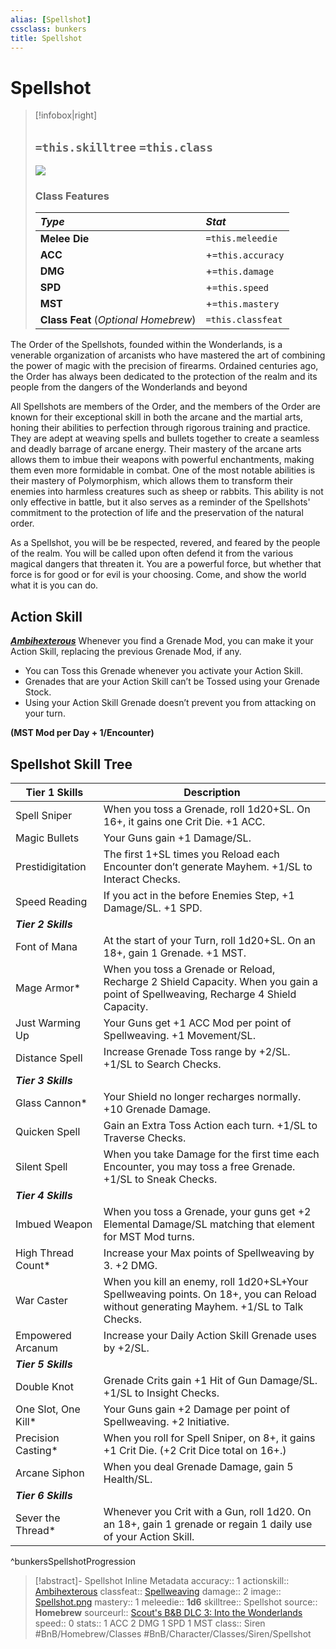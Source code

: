 ```yaml
---
alias: [Spellshot]
cssclass: bunkers
title: Spellshot
---
```


# Spellshot

>[!infobox|right]
>## `=this.skilltree` `=this.class`
>![](zz-attachment/Spellshot.png)
> ### Class Features
>
> | ***Type*** | ***Stat*** |
> |:---|:---|
> | **Melee Die** | `=this.meleedie` |
> | **ACC** | +`=this.accuracy`|
> | **DMG** | +`=this.damage` |
> | **SPD** | +`=this.speed` |
> | **MST** | +`=this.mastery` |
> | **Class Feat** (*Optional Homebrew*) | `=this.classfeat` |
>

The Order of the Spellshots, founded within the Wonderlands, is a venerable organization of arcanists who have mastered the art of combining the power of magic with the precision of firearms. Ordained centuries ago, the Order has always been dedicated to the protection of the realm and its people from the dangers of the Wonderlands and beyond

All Spellshots are members of the Order, and the members of the Order are known for their exceptional skill in both the arcane and the martial arts, honing their abilities to perfection through rigorous training and practice. They are adept at weaving spells and bullets together to create a seamless and deadly barrage of arcane energy. Their mastery of the arcane arts allows them to imbue their weapons with powerful enchantments, making them even more formidable in combat. One of the most notable abilities is their mastery of Polymorphism, which allows them to transform their enemies into harmless creatures such as sheep or rabbits. This ability is not only effective in battle, but it also serves as a reminder of the Spellshots' commitment to the protection of life and the preservation of the natural order.

As a Spellshot, you will be be respected, revered, and feared by the people of the realm. You will be called upon often defend it from the various magical dangers that threaten it. You  are a powerful force, but whether that force is for good or for evil is your choosing. Come, and show the world what it is you can do.

## Action Skill

***[Ambihexterous](../../Abilities/Siren/Ambihexterous.md)***
Whenever you find a Grenade Mod, you can make it your Action Skill, replacing the previous Grenade Mod, if any.
- You can Toss this Grenade whenever you activate your Action Skill.
- Grenades that are your Action Skill can’t be Tossed using your Grenade Stock.
- Using your Action Skill Grenade doesn’t prevent you from attacking on your turn.

**(MST Mod per Day + 1/Encounter)**

## Spellshot Skill Tree

| **Tier 1 Skills**       	|          Description                                                                                                                              	|
|---------------------	|----------------------------------------------------------------------------------------------------------------------------------------	|
| Spell Sniper        	| When you toss a Grenade, roll 1d20+SL. On 16+, it gains one Crit Die. +1 ACC.                                                          	|
| Magic Bullets       	| Your Guns gain +1 Damage/SL.                                                                                                           	|
| Prestidigitation    	| The first 1+SL times you Reload each Encounter don’t generate Mayhem. +1/SL to Interact Checks.                                        	|
| Speed Reading       	| If you act in the before Enemies Step, +1 Damage/SL. +1 SPD.                                                                           	|
| ***Tier 2 Skills***       	|                                                                                                                                        	|
| Font of Mana        	| At the start of your Turn, roll 1d20+SL. On an 18+, gain 1 Grenade. +1 MST.                                                            	|
| Mage Armor\*         	| When you toss a Grenade or Reload, Recharge 2 Shield Capacity. When you gain a point of Spellweaving, Recharge 4 Shield Capacity.      	|
| Just Warming Up     	| Your Guns get +1 ACC Mod per point of Spellweaving. +1 Movement/SL.                                                                    	|
| Distance Spell      	| Increase Grenade Toss range by +2/SL. +1/SL to Search Checks.                                                                          	|
| ***Tier 3 Skills***       	|                                                                                                                                        	|
| Glass Cannon\*       	| Your Shield no longer recharges normally. +10 Grenade Damage.                                                                          	|
| Quicken Spell       	| Gain an Extra Toss Action each turn. +1/SL to Traverse Checks.                                                                         	|
| Silent Spell        	| When you take Damage for the first time each Encounter, you may toss a free Grenade. +1/SL to Sneak Checks.                            	|
| ***Tier 4 Skills***       	|                                                                                                                                        	|
| Imbued Weapon       	| When you toss a Grenade, your guns get +2 Elemental Damage/SL matching that element for MST Mod turns.                                 	|
| High Thread Count\*  	| Increase your Max points of Spellweaving by 3. +2 DMG.                                                                                 	|
| War Caster          	| When you kill an enemy, roll 1d20+SL+Your Spellweaving points. On 18+, you can Reload without generating Mayhem. +1/SL to Talk Checks. 	|
| Empowered Arcanum   	| Increase your Daily Action Skill Grenade uses by +2/SL.                                                                                	|
| ***Tier 5 Skills***       	|                                                                                                                                        	|
| Double Knot         	| Grenade Crits gain +1 Hit of Gun Damage/SL. +1/SL to Insight Checks.                                                                   	|
| One Slot, One Kill\* 	| Your Guns gain +2 Damage per point of Spellweaving. +2 Initiative.                                                                     	|
| Precision Casting\*  	| When you roll for Spell Sniper, on 8+, it gains +1 Crit Die. (+2 Crit Dice total on 16+.)                                              	|
| Arcane Siphon       	| When you deal Grenade Damage, gain 5 Health/SL.                                                                                        	|
| ***Tier 6 Skills***       	|                                                                                                                                        	|
| Sever the Thread\*   	| Whenever you Crit with a Gun, roll 1d20. On an 18+, gain 1 grenade or regain 1 daily use of your Action Skill.                         	|
^bunkersSpellshotProgression

>[!abstract]- Spellshot Inline Metadata
> accuracy:: 1
> actionskill:: [Ambihexterous](../../Abilities/Siren/Ambihexterous.md)
> classfeat:: [Spellweaving](../../Class-Feats/Spellweaving.md)
> damage:: 2
> image:: [Spellshot.png](zz-attachment/Spellshot.png)
> mastery:: 1
> meleedie:: **1d6**
> skilltree:: Spellshot
> source:: **Homebrew**
> sourceurl:: [Scout's B&B DLC 3: Into the Wonderlands](https://docs.google.com/document/d/1MLOgrWwcLNTnP9PuXrKiLImy7SUh4hXO8arVUAlmdp0/edit)
> speed:: 0
> stats:: 1 ACC 2 DMG 1 SPD 1 MST
> class:: Siren
 #BnB/Homebrew/Classes #BnB/Character/Classes/Siren/Spellshot